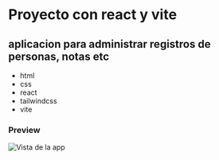 # Proyecto con react y vite
## aplicacion para administrar registros de personas, notas etc 


* html 
* css
* react
* tailwindcss
* vite

### Preview
![Vista de la app]()
